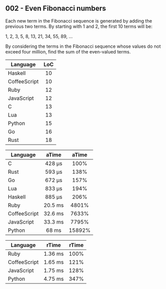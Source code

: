 002 - Even Fibonacci numbers
----------------------------

Each new term in the Fibonacci sequence is generated by adding the previous two
terms. By starting with 1 and 2, the first 10 terms will be:

1, 2, 3, 5, 8, 13, 21, 34, 55, 89, ...

By considering the terms in the Fibonacci sequence whose values do not exceed
four million, find the sum of the even-valued terms.

Language | LoC
--- | :---:
Haskell | 10
CoffeeScript | 10
Ruby | 12
JavaScript | 12
C | 13
Lua | 13
Python | 15
Go | 16
Rust | 18

Language | aTime | aTime
--- | :---: | :---:
C |    428 µs | 100%
Rust |    593 µs | 138%
Go |    672 µs | 157%
Lua |    833 µs | 194%
Haskell |    885 µs | 206%
Ruby |   20.5 ms | 4801%
CoffeeScript |   32.6 ms | 7633%
JavaScript |   33.3 ms | 7795%
Python |     68 ms | 15892%

Language | rTime | rTime
--- | :---: | :---:
Ruby |   1.36 ms | 100%
CoffeeScript |   1.65 ms | 121%
JavaScript |   1.75 ms | 128%
Python |   4.75 ms | 347%
